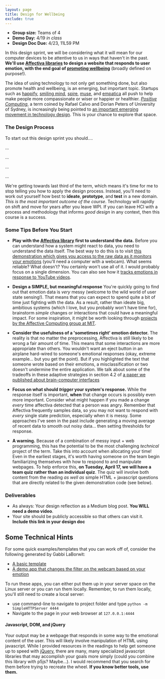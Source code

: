 ```yaml
---
layout: page
title: Design for Wellbeing
exclude: true
---
```


- **Group size:** Teams of 4
- **Demo Day:** 4/19 _in class_
- **Design Doc Due:** 4/23, 11L59 PM

In this design sprint, we will be considering what it will mean for our computer devices to be attentive to us in ways that haven't in the past. **We'll use [Affectiva libraries](https://knowledge.affectiva.com/v3.3/docs/getting-started-with-the-emotion-sdk-for-javascript) to design a website that responds to user emotion, with the end goal of [promoting wellbeing](http://ieeexplore.ieee.org/stamp/stamp.jsp?arnumber=6679310)** (broadly defined on purpose!).

The idea of using technology to not only get something done, but also promote health and wellbeing, is an emerging, but important topic. Startups such as [happify](https://my.happify.com/), [smiling mind](http://smilingmind.com.au/), [spire](https://spire.io/), [muse](http://www.choosemuse.com/), and [empatica](https://www.empatica.com/) all push to help make people more compassionate or wiser or happier or healthier. [_Positive Computing_](http://www.positivecomputing.org/), a term coined by Rafael Calvo and Dorian Peters of University of Sydney, is increasingly being pointed to [an important emerging movement in technology design](https://www.washingtonpost.com/news/innovations/wp/2015/01/30/positive-computing-the-tech-buzzword-you-need-to-know-for-2015/?utm_term=.7faa5fd7fbe8). This is your chance to explore that space. 

### The Design Process
To start out this design sprint you should....

...

...

...

...

We're getting towards last third of the term, which means it's time for me to stop telling you how to apply the design process. Instead, you'll need to work out yourself how best to **ideate**, **prototype**, and **test** in a new domain. _This is the most important outcome of the course_. Technology will rapidly on shift and move for years after you leave WPI. If you can leave HCI with a process and methodology that informs _good design_ in any context, then this course is a success.

### Some Tips Before You Start

- **Play with the [Affectiva library](https://knowledge.affectiva.com/v3.3/docs) first to understand the data.** Before you can understand how a system might react to data, you need to understand the data itself. The best way to do this is  to visit [this demonstration which gives you access to the raw data as it monitors your emotions](https://jsfiddle.net/affectiva/opyh5e8d/show/) (you'll need a computer with a webcam). What seems reliable? What doesn't? You certainly won't use all of it. I would probably focus on a single dimension. You can also see how it [tracks emotions in response to YouTube videos](https://affectiva.github.io/youtube-demo/).

- **Design a SIMPLE, but meaningful response** You're quickly going to find out that emotion data is _very_ messy (welcome to the wild world of user state sensing!). That means that you can expect to spend quite a bit of time just fighting with the data. As a result, rather than ideate big, ambitious systems (which I love, but you probably won't have time for), brainstorm _simple_ changes or interactions that could have a meaningful impact. For some inspiration, it might be worth looking through [projects by the Affective Computing group at MIT](http://affect.media.mit.edu/index.php).

- **Consider the usefulness of a 'sometimes right' emotion detector.** The reality is that no matter the preprocessing, Affectiva is still likely to be wrong a fair amount of time. This means that some interactions are more appropriate than others. You wouldn't want an eject button in an airplane hard-wired to someone's emotional responses (okay, extreme example... but you get the point). But if you highlighted the text that someone wrote based on their emotions, a misclassification or two doesn't undermine the entire application. We talk about some of the tradeoffs in these adaptive strategies in section 4.2 of [a paper we published about brain-computer interfaces](http://www.danafergan.com/publications/solovey2015designing.pdf)

- **Focus on what should _trigger_ your system's response.** While the response itself is important, **when** that change occurs is possibly even more important. Consider what might happen if you made a change *every* time affectiva detected that a person was angry. Remember that Affectiva frequently samples data, so you may not want to respond with _every_ single state prediction, especially when it is messy. Some approaches I've seen in the past include generating a moving average of recent data to smooth out noisy data... then setting thresholds for response.

- **A warning.** Because of a combination of messy input + web programming, this has the potential to be the most challenging _technical_ project of the term. Take this into account when allocating your time! Even in the earliest stages, it's worth having someone on the team begin familiarizing themselves with how to respond to and manipulate webpages. To help enforce this, **on Tuesday, April 17, we will have a team quiz rather than an individual quiz**. The quiz will involve both content from the reading _as well as_ simple HTML + javascript questions that are directly related to the given demonstration code (see below).

### Deliverables
- As always: Your design reflection as a Medium blog post. **You WILL need a demo video**.
- Your site should be publicly accessible so that others can visit it. **Include this link in your design doc**


## Some Technical Hints

For some quick examples/templates that you can work off of, consider the following generated by Gabbi LaBorwit:

- [A basic template](../docs/basic-template.zip)
- [A demo app that changes the filter on the webcam based on your emotion](../docs/customized-detector.zip)

To run these apps, you can either put them up in your server space on the Linux server or you can run them locally. Remember, to run them locally, you'll still need to create a local server:
- use command-line to navigate to project folder and type `python -m SimpleHTTPServer 4444`
- Navigate to the page in your web browser at `127.0.0.1:4444`

#### Javascript, DOM, and jQuery

Your output may be a webpage that responds in some way to the emotional content of the user. This will likely involve manipulation of HTML using javascript. While I provided resources in the readings to help get someone up to speed with [jQuery](https://jquery.com/), there are many, many specialized javascript libraries that may accomplish your goals more simply (could you combine this library with p5js? Maybe...). I would recommend that you search for them before trying to recreate the wheel. **If you know better tools, use them.**
